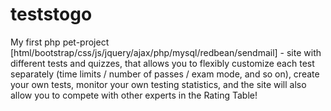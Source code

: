 # teststogo
My first php pet-project [html/bootstrap/css/js/jquery/ajax/php/mysql/redbean/sendmail] - site with different tests and quizzes, that allows you to flexibly customize each test separately (time limits / number of passes / exam mode, and so on), create your own tests, monitor your own testing statistics, and the site will also allow you to compete with other experts in the Rating Table!
